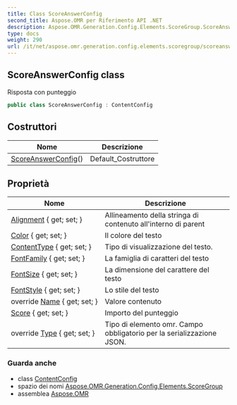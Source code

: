 ```yaml
---
title: Class ScoreAnswerConfig
second_title: Aspose.OMR per Riferimento API .NET
description: Aspose.OMR.Generation.Config.Elements.ScoreGroup.ScoreAnswerConfig classe. Risposta con punteggio
type: docs
weight: 290
url: /it/net/aspose.omr.generation.config.elements.scoregroup/scoreanswerconfig/
---
```

## ScoreAnswerConfig class

Risposta con punteggio

```csharp
public class ScoreAnswerConfig : ContentConfig
```

## Costruttori

| Nome | Descrizione |
| --- | --- |
| [ScoreAnswerConfig](scoreanswerconfig/)() | Default_Costruttore |

## Proprietà

| Nome | Descrizione |
| --- | --- |
| [Alignment](../../aspose.omr.generation.config.elements/contentconfig/alignment/) { get; set; } | Allineamento della stringa di contenuto all'interno di parent |
| [Color](../../aspose.omr.generation.config.elements/contentconfig/color/) { get; set; } | Il colore del testo |
| [ContentType](../../aspose.omr.generation.config.elements/contentconfig/contenttype/) { get; set; } | Tipo di visualizzazione del testo. |
| [FontFamily](../../aspose.omr.generation.config.elements/contentconfig/fontfamily/) { get; set; } | La famiglia di caratteri del testo |
| [FontSize](../../aspose.omr.generation.config.elements/contentconfig/fontsize/) { get; set; } | La dimensione del carattere del testo |
| [FontStyle](../../aspose.omr.generation.config.elements/contentconfig/fontstyle/) { get; set; } | Lo stile del testo |
| override [Name](../../aspose.omr.generation.config.elements/contentconfig/name/) { get; set; } | Valore contenuto |
| [Score](../../aspose.omr.generation.config.elements.scoregroup/scoreanswerconfig/score/) { get; set; } | Importo del punteggio |
| override [Type](../../aspose.omr.generation.config.elements.scoregroup/scoreanswerconfig/type/) { get; set; } | Tipo di elemento omr. Campo obbligatorio per la serializzazione JSON. |

### Guarda anche

* class [ContentConfig](../../aspose.omr.generation.config.elements/contentconfig/)
* spazio dei nomi [Aspose.OMR.Generation.Config.Elements.ScoreGroup](../../aspose.omr.generation.config.elements.scoregroup/)
* assemblea [Aspose.OMR](../../)


